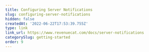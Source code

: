 ```yaml
---
title: Configuring Server Notifications
slug: configuring-server-notifications
hidden: false
createdAt: '2022-06-22T17:53:39.755Z'
type: link
link_url: https://www.revenuecat.com/docs/server-notifications
categorySlug: getting-started
order: 9
---
```

